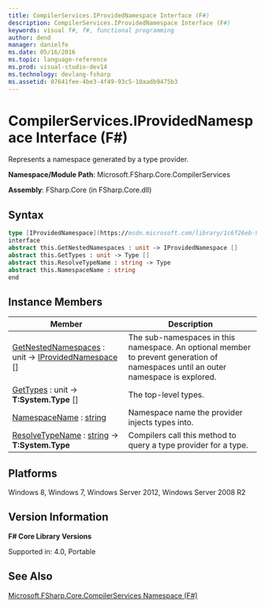 ```yaml
---
title: CompilerServices.IProvidedNamespace Interface (F#)
description: CompilerServices.IProvidedNamespace Interface (F#)
keywords: visual f#, f#, functional programming
author: dend
manager: danielfe
ms.date: 05/16/2016
ms.topic: language-reference
ms.prod: visual-studio-dev14
ms.technology: devlang-fsharp
ms.assetid: 07641fee-4be3-4f49-93c5-10aadb9475b3 
---
```


# CompilerServices.IProvidedNamespace Interface (F#)

Represents a namespace generated by a type provider.

**Namespace/Module Path**: Microsoft.FSharp.Core.CompilerServices

**Assembly**: FSharp.Core (in FSharp.Core.dll)


## Syntax

```fsharp
type [IProvidedNamespace](https://msdn.microsoft.com/library/1c6f26eb-9d66-4a84-b870-7ed6dd58bbc6) =
interface
abstract this.GetNestedNamespaces : unit -> IProvidedNamespace []
abstract this.GetTypes : unit -> Type []
abstract this.ResolveTypeName : string -> Type
abstract this.NamespaceName : string
end
```

## Instance Members


|Member|Description|
|------|-----------|
|[GetNestedNamespaces](https://msdn.microsoft.com/library/db115ed5-fa4b-477e-85ed-73bf22af5065) : unit -&gt; [IProvidedNamespace](https://msdn.microsoft.com/library/1c6f26eb-9d66-4a84-b870-7ed6dd58bbc6) []|The sub-namespaces in this namespace. An optional member to prevent generation of namespaces until an outer namespace is explored.|
|[GetTypes](https://msdn.microsoft.com/library/1223b112-1193-4373-9370-eaef77b2d773) : unit -&gt; **T:System.Type** []|The top-level types.|
|[NamespaceName](https://msdn.microsoft.com/library/6df26f65-39bb-45b6-9556-78848df8e974) : [string](https://msdn.microsoft.com/library/12b97856-ec80-4f70-a018-afb0753f755a)|Namespace name the provider injects types into.|
|[ResolveTypeName](https://msdn.microsoft.com/library/a2ae63b1-9acf-45a1-91b8-132e5759aa2e) : [string](https://msdn.microsoft.com/library/12b97856-ec80-4f70-a018-afb0753f755a) -&gt; **T:System.Type**|Compilers call this method to query a type provider for a type.|

## Platforms
Windows 8, Windows 7, Windows Server 2012, Windows Server 2008 R2

## Version Information
**F# Core Library Versions**

Supported in: 4.0, Portable

## See Also
[Microsoft.FSharp.Core.CompilerServices Namespace &#40;F&#35;&#41;](Microsoft.FSharp.Core.CompilerServices-Namespace-%5BFSharp%5D.md)